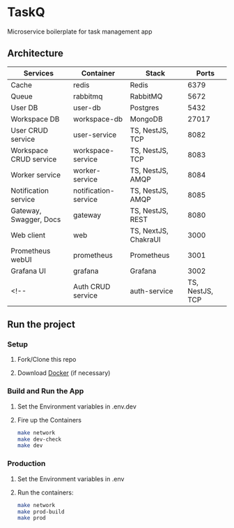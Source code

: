 # TaskQ

Microservice boilerplate for task management app

## Architecture

| Services               | Container            | Stack                 | Ports |
| ---------------------- | -------------------- | --------------------- | ----- |
| Cache                  | redis                | Redis                 | 6379  |
| Queue                  | rabbitmq             | RabbitMQ              | 5672  |
| User DB                | user-db              | Postgres              | 5432  |
| Workspace DB           | workspace-db         | MongoDB               | 27017 |
| User CRUD service      | user-service         | TS, NestJS, TCP       | 8082  |
| Workspace CRUD service | workspace-service    | TS, NestJS, TCP       | 8083  |
| Worker service         | worker-service       | TS, NestJS, AMQP      | 8084  |
| Notification service   | notification-service | TS, NestJS, AMQP      | 8085  |
| Gateway, Swagger, Docs | gateway              | TS, NestJS, REST      | 8080  |
| Web client             | web                  | TS, NextJS, ChakraUI  | 3000  |
| Prometheus webUI       | prometheus           | Prometheus            | 3001  |
| Grafana UI             | grafana              | Grafana               | 3002  |
<!-- | Auth CRUD service      | auth-service         | TS, NestJS, TCP       | 8081  | -->

## Run the project

### Setup

1. Fork/Clone this repo

1. Download [Docker](https://docs.docker.com/docker-for-mac/install/) (if necessary)

### Build and Run the App

1. Set the Environment variables in .env.dev

1. Fire up the Containers

   ```sh
   make network
   make dev-check
   make dev
   ```

### Production

1. Set the Environment variables in .env

1. Run the containers:

   ```sh
   make network
   make prod-build
   make prod
   ```
